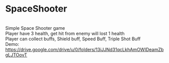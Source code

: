 # SpaceShooter
<br/> Simple Space Shooter game
<br/> Player have 3 health, get hit from enemy will lost 1 health
<br/> Player can collect buffs, Shield buff, Speed Buff, Triple Shot Buff
<br/> Demo: https://drive.google.com/drive/u/0/folders/13iJJNd31qcLkhAmOWIDeamZbgLJTOovT
